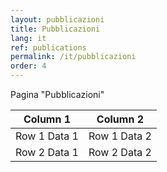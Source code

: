 ```yaml
---
layout: pubblicazioni 
title: Pubblicazioni 
lang: it
ref: publications 
permalink: /it/pubblicazioni
order: 4
---
```

<link rel="stylesheet" type="text/css" href="https://cdn.datatables.net/1.10.20/css/jquery.dataTables.css">
<script type="text/javascript" charset="utf8" src="https://cdn.datatables.net/1.10.20/js/jquery.dataTables.js"></script>
<script>
$(document).ready( function () {
    $('#table_id').DataTable();
} );
</script>

Pagina "Pubblicazioni"

<table id="table_id" class="display">
    <thead>
        <tr>
            <th>Column 1</th>
            <th>Column 2</th>
        </tr>
    </thead>
    <tbody>
        <tr>
            <td>Row 1 Data 1</td>
            <td>Row 1 Data 2</td>
        </tr>
        <tr>
            <td>Row 2 Data 1</td>
            <td>Row 2 Data 2</td>
        </tr>
    </tbody>
</table>

